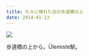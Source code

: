 ```yaml
---
title: 久々に晴れた日の歩道橋の上
date: 2014-01-23
---
```


![](https://photos.xar.sh/20464752413_5333026f8c_b.jpg)

歩道橋の上から。Ülemiste駅。
